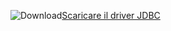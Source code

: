 ![Download](../ssdt/media/download.png)[Scaricare il driver JDBC](http://go.microsoft.com/fwlink/?LinkId=245496)